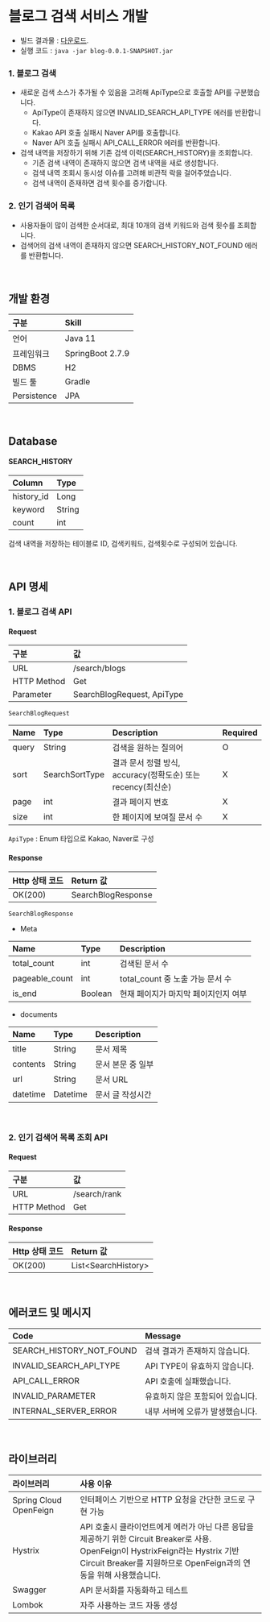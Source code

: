 # 블로그 검색 서비스 개발

- 빌드 결과물 : [다운로드](https://drive.google.com/file/d/19lcKoHA6qfZND7fjrcNCsF-nBYAzdfgD/view?usp=share_link). <br>
- 실행 코드 : `java -jar blog-0.0.1-SNAPSHOT.jar`

### 1. 블로그 검색
- 새로운 검색 소스가 추가될 수 있음을 고려해 ApiType으로 호출할 API를 구분했습니다.
    - ApiType이 존재하지 않으면 INVALID_SEARCH_API_TYPE 에러를 반환합니다.
    - Kakao API 호출 실패시 Naver API를 호출합니다.
    - Naver API 호출 실패시 API_CALL_ERROR 에러를 반환합니다.
- 검색 내역을 저장하기 위해 기존 검색 이력(SEARCH_HISTORY)을 조회합니다.
    - 기존 검색 내역이 존재하지 않으면 검색 내역을 새로 생성합니다.
    - 검색 내역 조회시 동시성 이슈를 고려해 비관적 락을 걸어주었습니다.
    - 검색 내역이 존재하면 검색 횟수를 증가합니다.

### 2. 인기 검색어 목록
- 사용자들이 많이 검색한 순서대로, 최대 10개의 검색 키워드와 검색 횟수를 조회합니다.
- 검색어의 검색 내역이 존재하지 않으면 SEARCH_HISTORY_NOT_FOUND 에러를 반환합니다.
<br>

## 개발 환경

|구분|Skill|
|:--|:--|
|언어 | Java 11|
|프레임워크 | SpringBoot 2.7.9|
|DBMS | H2|
|빌드 툴| Gradle|
|Persistence |JPA|

<br>

## Database
#### SEARCH_HISTORY

|Column|Type|
|:--|:--|
|history_id | Long|
|keyword | String|
|count | int|

검색 내역을 저장하는 테이블로 ID, 검색키워드, 검색횟수로 구성되어 있습니다.

<br>

## API 명세

### 1. 블로그 검색 API
#### Request
|구분|값|
|:--|:--|
|URL|/search/blogs|
|HTTP Method|Get|
|Parameter|SearchBlogRequest, ApiType|

`SearchBlogRequest`

|Name|Type|Description|Required|
|:--|:--|:--|:--|
|query|String|검색을 원하는 질의어|O|
|sort|SearchSortType|결과 문서 정렬 방식, accuracy(정확도순) 또는 recency(최신순)|X|
|page|int|결과 페이지 번호|X|
|size|int|한 페이지에 보여질 문서 수|X|

`ApiType` : Enum 타입으로 Kakao, Naver로 구성

#### Response
|Http 상태 코드|Return 값|
|:--|:--|
|OK(200)|SearchBlogResponse|

`SearchBlogResponse`
- Meta

|Name|Type|Description|
|:--|:--|:--|
|total_count|int|검색된 문서 수|
|pageable_count|int|total_count 중 노출 가능 문서 수|
|is_end|Boolean|현재 페이지가 마지막 페이지인지 여부|

- documents

|Name|Type|Description|
|:--|:--|:--|
|title|String|문서 제목|
|contents|String|문서 본문 중 일부|
|url|String|문서 URL|
|datetime|Datetime|문서 글 작성시간|

<br>

### 2. 인기 검색어 목록 조회 API
#### Request
|구분|값|
|:--|:--|
|URL|/search/rank|
|HTTP Method|Get|

#### Response
|Http 상태 코드|Return 값|
|:--|:--|
|OK(200)|List&lt;SearchHistory>|

<br>

## 에러코드 및 메시지
|Code|Message|
|:--|:--|
|SEARCH_HISTORY_NOT_FOUND|검색 결과가 존재하지 않습니다.|
|INVALID_SEARCH_API_TYPE|API TYPE이 유효하지 않습니다.|
|API_CALL_ERROR|API 호출에 실패했습니다.|
|INVALID_PARAMETER|유효하지 않은  포함되어 있습니다.|
|INTERNAL_SERVER_ERROR|내부 서버에 오류가 발생했습니다.|

<br>

## 라이브러리
  
|라이브러리|사용 이유|
|:--|:--|
|Spring Cloud OpenFeign|인터페이스 기반으로 HTTP 요청을 간단한 코드로 구현 가능|
|Hystrix|API 호출시 클라이언트에게 에러가 아닌 다른 응답을 제공하기 위한 Circuit Breaker로 사용.<br> OpenFeign이 HystrixFeign라는 Hystrix 기반 Circuit Breaker를 지원하므로 OpenFeign과의 연동을 위해 사용했습니다.|
|Swagger|API 문서화를 자동화하고 테스트|
|Lombok|자주 사용하는 코드 자동 생성|

